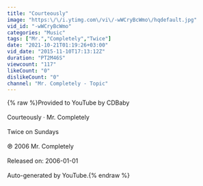 ```yaml
---
title: "Courteously"
image: "https:\/\/i.ytimg.com\/vi\/-wWCryBcWmo\/hqdefault.jpg"
vid_id: "-wWCryBcWmo"
categories: "Music"
tags: ["Mr.","Completely","Twice"]
date: "2021-10-21T01:19:26+03:00"
vid_date: "2015-11-10T17:13:12Z"
duration: "PT2M46S"
viewcount: "117"
likeCount: "0"
dislikeCount: "0"
channel: "Mr. Completely - Topic"
---
```

{% raw %}Provided to YouTube by CDBaby<br /><br />Courteously · Mr. Completely<br /><br />Twice on Sundays<br /><br />℗ 2006 Mr. Completely<br /><br />Released on: 2006-01-01<br /><br />Auto-generated by YouTube.{% endraw %}
